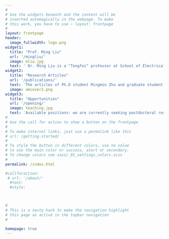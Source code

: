 ```yaml
---
#
# Use the widgets beneath and the content will be
# inserted automagically in the webpage. To make
# this work, you have to use › layout: frontpage
#
layout: frontpage
header:
  image_fullwidth: logo.png
widget1:
  title: "Prof. Ming Liu"
  url: '/mingliu/'
  image: mliu.jpg
  text: ' Dr. Ming Liu is a "Tengfei" professor at School of Electrical and Information Engineering, and director of the laboratory for Integrated Multiferroic Materials and Devices. '
widget2:
  title: "Research Articles"
  url: '/publications/'
  text: 'The articles of Ph.D student Mingmin Zhu and graduate student Shishun Zhao were elected as the cover articles on the Advanced Functional Materials and Advanced Materials. '
  image: amcover2.png
widget3:
  title: "Opportunities"
  url: '/opening/'
  image: teaching.jpg
  text: 'Available positions: we are currently seeking postdoctoral researchers,Ph.D, graduate and undergraduate students in the fields of magnetics, multiferroics, and spintronics. '
#
# Use the call for action to show a button on the frontpage
#
# To make internal links, just use a permalink like this
# url: /getting-started/
#
# To style the button in different colors, use no value
# to use the main color or success, alert or secondary.
# To change colors see sass/_01_settings_colors.scss
#
permalink: /index.html

#callforaction:
 # url: '/about/'
  #text: 
  #style: 
 


#
# This is a nasty hack to make the navigation highlight
# this page as active in the topbar navigation
#

homepage: true
---
```


<!--<div id="videoModal" class="reveal-modal large" data-reveal="">
  <div class="flex-video widescreen vimeo" style="display: block;">
    <iframe width="1280" height="720" src="https://www.youtube.com/embed/3b5zCFSmVvU" frameborder="0" allowfullscreen></iframe>
  </div>
  <a class="close-reveal-modal">&#215;</a>
</div>-->

<!--<div class="row t30 b20 homepage">
<div class="small-12 columns">
<img src="{{ site.urlimg }}chatu.png"">
</div>
</div>-->